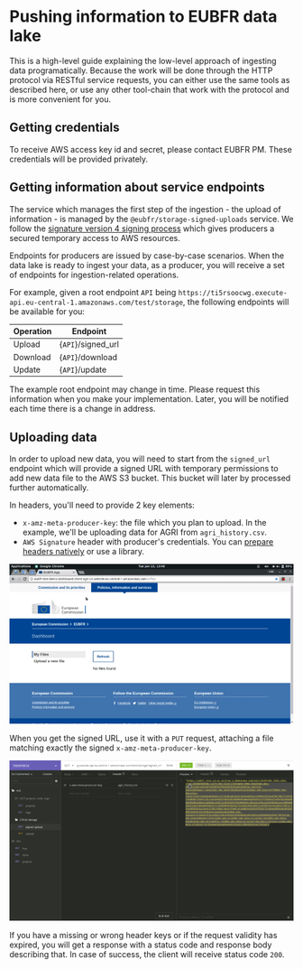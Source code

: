 # Pushing information to EUBFR data lake

This is a high-level guide explaining the low-level approach of ingesting data programatically. Because the work will be done through the HTTP protocol via RESTful service requests, you can either use the same tools as described here, or use any other tool-chain that work with the protocol and is more convenient for you.

## Getting credentials

To receive AWS access key id and secret, please contact EUBFR PM. These credentials will be provided privately.

## Getting information about service endpoints

The service which manages the first step of the ingestion - the upload of information - is managed by the `@eubfr/storage-signed-uploads` service. We follow the [signature version 4 signing process](https://docs.aws.amazon.com/general/latest/gr/signature-version-4.html) which gives producers a secured temporary access to AWS resources.

Endpoints for producers are issued by case-by-case scenarios. When the data lake is ready to ingest your data, as a producer, you will receive a set of endpoints for ingestion-related operations.

For example, given a root endpoint `API` being `https://ti5rsoocwg.execute-api.eu-central-1.amazonaws.com/test/storage`, the following endpoints will be available for you:

| Operation | Endpoint           |
| --------- | ------------------ |
| Upload    | {`API`}/signed_url |
| Download  | {`API`}/download   |
| Update    | {`API`}/update     |

The example root endpoint may change in time. Please request this information when you make your implementation. Later, you will be notified each time there is a change in address.

## Uploading data

In order to upload new data, you will need to start from the `signed_url` endpoint which will provide a signed URL with temporary permissions to add new data file to the AWS S3 bucket. This bucket will later by processed further automatically.

In headers, you'll need to provide 2 key elements:

* `x-amz-meta-producer-key`: the file which you plan to upload. In the example, we'll be uploading data for AGRI from `agri_history.csv`.
* `AWS Signature` header with producer's credentials. You can [prepare headers natively](https://docs.aws.amazon.com/AmazonS3/latest/dev/RESTAuthentication.html) or use a library.

![Getting a signed upload URL](./assets/signed-upload-flow.gif)

When you get the signed URL, use it with a `PUT` request, attaching a file matching exactly the signed `x-amz-meta-producer-key`.

![Uploading data from a signed URL](./assets/upload-data.gif)

If you have a missing or wrong header keys or if the request validity has expired, you will get a response with a status code and response body describing that. In case of success, the client will receive status code `200`.

